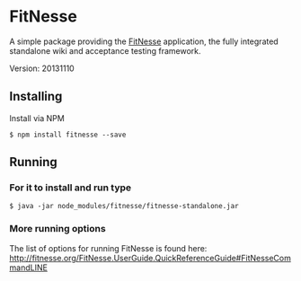 # FitNesse
A simple package providing the [FitNesse](http://fitnesse.org/) application, the fully integrated standalone wiki and acceptance testing framework.

Version: 20131110

## Installing
Install via NPM

```
$ npm install fitnesse --save

```

## Running

### For it to install and run type

```
$ java -jar node_modules/fitnesse/fitnesse-standalone.jar

```

### More running options

The list of options for running FitNesse is found here: 
http://fitnesse.org/FitNesse.UserGuide.QuickReferenceGuide#FitNesseCommandLINE